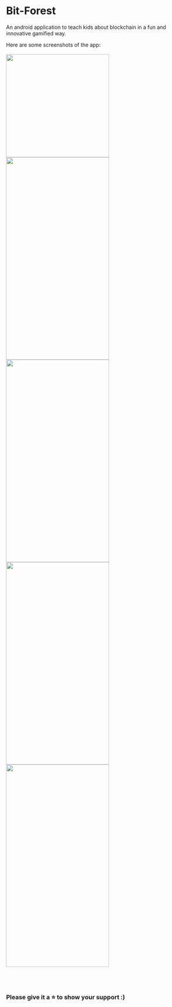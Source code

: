 # Bit-Forest
An android application to teach kids about blockchain in a fun and innovative gamified way.

Here are some screenshots of the app:
<br><br>
<img src="https://github.com/LinRongling/AndroidApp-AnimalGuessingGame/readme_gif.gif" width="280" />
<img src="https://user-images.githubusercontent.com/24875366/47953722-7decbf00-dfa7-11e8-95c0-ce8bafe572f8.jpg" width="280" height="550" /><br>
<img src="https://user-images.githubusercontent.com/24875366/47953725-7e855580-dfa7-11e8-96aa-65d12d6b2ef4.jpg" width="280" height="550" />
<img src="https://user-images.githubusercontent.com/24875366/47953723-7decbf00-dfa7-11e8-8e53-c12182a92b01.jpg" width="280" height="550" /><br>
<img src="https://user-images.githubusercontent.com/24875366/47953724-7e855580-dfa7-11e8-97ba-197480e73a78.jpg" width="280" height="550" />

</br></br>
### Please give it a ⭐️ to show your support :)
